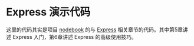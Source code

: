 # Express 演示代码 
这里的代码其实是项目 [nodebook](https://github.com/yunnysunny/nodebook) 的与 [Express](http://expressjs.com/) 相关章节的代码。其中第5章讲述 Express 入门，第6章讲述 Express 的高级使用技巧。
